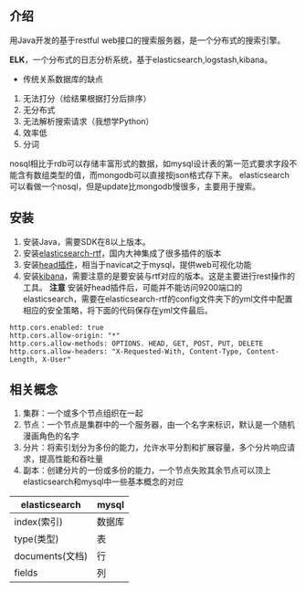 ## 介绍
用Java开发的基于restful web接口的搜索服务器，是一个分布式的搜索引擎。

**ELK**，一个分布式的日志分析系统，基于elasticsearch,logstash,kibana。

* 传统关系数据库的缺点
1. 无法打分（给结果根据打分后排序）
2. 无分布式
3. 无法解析搜索请求（我想学Python）
4. 效率低
5. 分词

nosql相比于rdb可以存储丰富形式的数据，如mysql设计表的第一范式要求字段不能含有数组类型的值，而mongodb可以直接按json格式存下来。
elasticsearch可以看做一个nosql，但是update比mongodb慢很多，主要用于搜索。

## 安装
1. 安装Java，需要SDK在8以上版本。
2. 安装[elasticsearch-rtf](https://github.com/medcl/elasticsearch-rtf)，国内大神集成了很多插件的版本
3. 安装[head插件](https://github.com/mobz/elasticsearch-head)，相当于navicat之于mysql，提供web可视化功能
4. 安装[kibana](https://www.elastic.co/cn/downloads/kibana)，需要注意的是要安装与rtf对应的版本。这是主要进行rest操作的工具。
**注意** 安装好head插件后，可能并不能访问9200端口的elasticsearch，需要在elasticsearch-rtf的config文件夹下的yml文件中配置相应的安全策略，将下面的代码保存在yml文件最后。
```
http.cors.enabled: true
http.cors.allow-origin: "*"
http.cors.allow-methods: OPTIONS. HEAD, GET, POST, PUT, DELETE
http.cors.allow-headers: "X-Requested-With, Content-Type, Content-Length, X-User"
```
## 相关概念
1. 集群：一个或多个节点组织在一起
2. 节点：一个节点是集群中的一个服务器，由一个名字来标识，默认是一个随机漫画角色的名字
3. 分片：将索引划分为多份的能力，允许水平分割和扩展容量，多个分片响应请求，提高性能和吞吐量
4. 副本：创建分片的一份或多份的能力，一个节点失败其余节点可以顶上
elasticsearch和mysql中一些基本概念的对应

elasticsearch|mysql
-|-
index(索引)|数据库
type(类型)|表
documents(文档)|行
fields|列


